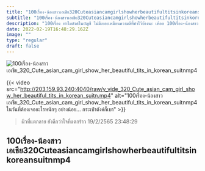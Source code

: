 ```yaml
---
title: "100เรื่อง-น้องสาวเอเชีย320Cuteasiancamgirlshowherbeautifultitsinkoreansuitnmp4"
subtitle: "100เรื่อง-น้องสาวเอเชีย320Cuteasiancamgirlshowherbeautifultitsinkoreansuitnmp4 เราไม่ได้มักง่าย เรามักเธอ"
description: "100เรื่อง ทำไมตังค์ในบัญชี ไม่มีเยอะเหมือนความดีที่ทำไว้บ้างนะ เห้ออ 100เรื่อง-น้องสาวเอเชีย320Cuteasiancamgirlshowherbeautifultitsinkoreansuitnmp4 19/2/2565 23:48:29"
date: 2022-02-19T16:48:29.162Z
image: ""
type: "regular"
draft: false
---
```


![100เรื่อง-น้องสาวเอเชีย_320_Cute_asian_cam_girl_show_her_beautiful_tits_in_korean_suitnmp4](http://203.159.93.240:4040/raw/v_vide_320_Cute_asian_cam_girl_show_her_beautiful_tits_in_korean_suitn.jpg)

{{< video src="http://203.159.93.240:4040/raw/v_vide_320_Cute_asian_cam_girl_show_her_beautiful_tits_in_korean_suitn.mp4" alt="100เรื่อง-น้องสาวเอเชีย_320_Cute_asian_cam_girl_show_her_beautiful_tits_in_korean_suitnmp4 ในวันที่ต้องเจออะไรหนักๆ อย่างน้อย… กระเป๋าตังค์ก็เบา" >}}


> ผิวที่แตกลาย ยังดีกว่าใจที่แตกร้าว 19/2/2565 23:48:29

## 100เรื่อง-น้องสาวเอเชีย320Cuteasiancamgirlshowherbeautifultitsinkoreansuitnmp4
